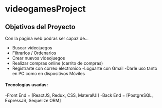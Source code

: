 # videogamesProject

## Objetivos del Proyecto

Con la pagina web podras ser capaz de... 
 - Buscar videojuegos
 - Filtrarlos / Ordenarlos
 - Crear nuevos videojuegos
 - Realizar compras online (carrito de compras)
 - Registrarte con correo electronico
 -Loguarte con Gmail
 -Darle uso tanto en PC como en dispositivos Móviles

#### Tecnologías usadas:
-Front End = [ReactJS, Redux, CSS, MateralUI]
-Back End = [PostgreSQL, ExpressJS, Sequelize ORM]

